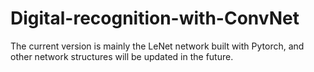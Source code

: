 # Digital-recognition-with-ConvNet
The current version is mainly the LeNet network built with Pytorch, and other network structures will be updated in the future.
